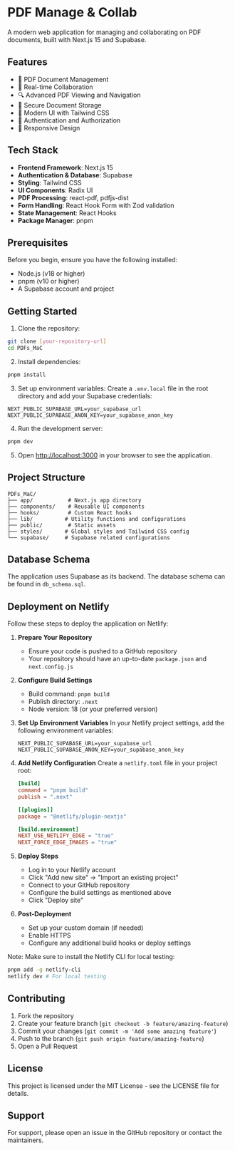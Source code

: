 # PDF Manage & Collab

A modern web application for managing and collaborating on PDF documents, built with Next.js 15 and Supabase.

## Features

- 📄 PDF Document Management
- 👥 Real-time Collaboration
- 🔍 Advanced PDF Viewing and Navigation
- 💾 Secure Document Storage
- 🎨 Modern UI with Tailwind CSS
- 🔐 Authentication and Authorization
- 📱 Responsive Design

## Tech Stack

- **Frontend Framework**: Next.js 15
- **Authentication & Database**: Supabase
- **Styling**: Tailwind CSS
- **UI Components**: Radix UI
- **PDF Processing**: react-pdf, pdfjs-dist
- **Form Handling**: React Hook Form with Zod validation
- **State Management**: React Hooks
- **Package Manager**: pnpm

## Prerequisites

Before you begin, ensure you have the following installed:
- Node.js (v18 or higher)
- pnpm (v10 or higher)
- A Supabase account and project

## Getting Started

1. Clone the repository:
```bash
git clone [your-repository-url]
cd PDFs_MaC
```

2. Install dependencies:
```bash
pnpm install
```

3. Set up environment variables:
Create a `.env.local` file in the root directory and add your Supabase credentials:
```env
NEXT_PUBLIC_SUPABASE_URL=your_supabase_url
NEXT_PUBLIC_SUPABASE_ANON_KEY=your_supabase_anon_key
```

4. Run the development server:
```bash
pnpm dev
```

5. Open [http://localhost:3000](http://localhost:3000) in your browser to see the application.

## Project Structure

```
PDFs_MaC/
├── app/           # Next.js app directory
├── components/    # Reusable UI components
├── hooks/         # Custom React hooks
├── lib/          # Utility functions and configurations
├── public/        # Static assets
├── styles/       # Global styles and Tailwind CSS config
└── supabase/     # Supabase related configurations
```

## Database Schema

The application uses Supabase as its backend. The database schema can be found in `db_schema.sql`.

## Deployment on Netlify

Follow these steps to deploy the application on Netlify:

1. **Prepare Your Repository**
   - Ensure your code is pushed to a GitHub repository
   - Your repository should have an up-to-date `package.json` and `next.config.js`

2. **Configure Build Settings**
   - Build command: `pnpm build`
   - Publish directory: `.next`
   - Node version: 18 (or your preferred version)

3. **Set Up Environment Variables**
   In your Netlify project settings, add the following environment variables:
   ```env
   NEXT_PUBLIC_SUPABASE_URL=your_supabase_url
   NEXT_PUBLIC_SUPABASE_ANON_KEY=your_supabase_anon_key
   ```

4. **Add Netlify Configuration**
   Create a `netlify.toml` file in your project root:
   ```toml
   [build]
   command = "pnpm build"
   publish = ".next"

   [[plugins]]
   package = "@netlify/plugin-nextjs"

   [build.environment]
   NEXT_USE_NETLIFY_EDGE = "true"
   NEXT_FORCE_EDGE_IMAGES = "true"
   ```

5. **Deploy Steps**
   - Log in to your Netlify account
   - Click "Add new site" → "Import an existing project"
   - Connect to your GitHub repository
   - Configure the build settings as mentioned above
   - Click "Deploy site"

6. **Post-Deployment**
   - Set up your custom domain (if needed)
   - Enable HTTPS
   - Configure any additional build hooks or deploy settings

Note: Make sure to install the Netlify CLI for local testing:
```bash
pnpm add -g netlify-cli
netlify dev # For local testing
```

## Contributing

1. Fork the repository
2. Create your feature branch (`git checkout -b feature/amazing-feature`)
3. Commit your changes (`git commit -m 'Add some amazing feature'`)
4. Push to the branch (`git push origin feature/amazing-feature`)
5. Open a Pull Request

## License

This project is licensed under the MIT License - see the LICENSE file for details.

## Support

For support, please open an issue in the GitHub repository or contact the maintainers.
